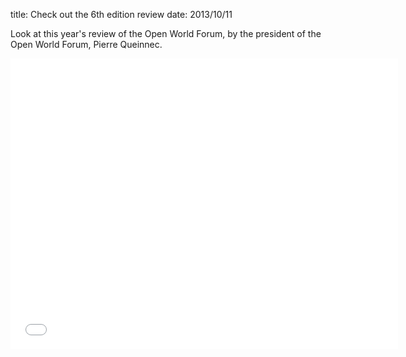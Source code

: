 title: Check out the 6th edition review
date: 2013/10/11

Look at this year's review of the Open World Forum, by the president of the Open World Forum, Pierre Queinnec.

<iframe width="620" height="465" src="//www.youtube.com/embed/9xaDi2TJlPY" frameborder="0" allowfullscreen></iframe>
